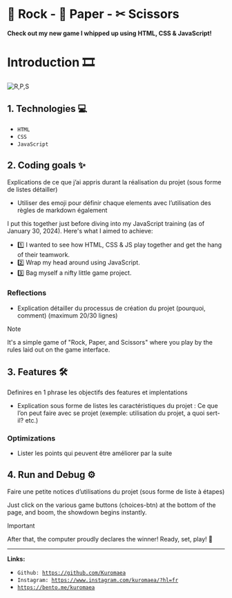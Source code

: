 # 🗿 Rock - 📄 Paper - ✂ Scissors

**Check out my new game I whipped up using HTML, CSS & JavaScript!**

# Introduction 🎞

![R,P,S](https://github.com/Kuromaea/RockPaperScissors/assets/41955164/ec921a41-16bd-4d7b-8d66-e089e842f30b)

## 1. Technologies 💻

- <code>HTML</code>
- <code>CSS</code>
- <code>JavaScript</code>

## 2. Coding goals ✨

Explications de ce que j’ai appris durant la réalisation du projet (sous forme de listes détailler)

- Utiliser des emoji pour définir chaque elements avec l’utilisation des règles de markdown également

I put this together just before diving into my JavaScript training (as of January 30, 2024).
Here's what I aimed to achieve:

- 1️⃣ I wanted to see how HTML, CSS & JS play together and get the hang of their teamwork.
- 2️⃣ Wrap my head around using JavaScript.
- 3️⃣ Bag myself a nifty little game project.
    
### Reflections
 
- Explication détailler du processus de création du projet (pourquoi, comment) (maximum 20/30 lignes)

> [!NOTE]
> It's a simple game of "Rock, Paper, and Scissors" where you play by the rules laid out on the game interface.

## 3. Features 🛠

Definires en 1 phrase les objectifs des features et implentations

- Explication sous forme de listes les caractéristiques du projet : Ce que l’on peut faire avec se projet (exemple: utilisation du projet, a quoi sert-il? etc.)
    
### Optimizations

- Lister les points qui peuvent être améliorer par la suite


## 4. Run and Debug ⚙

Faire une petite notices d’utilisations du projet (sous forme de liste à étapes)

Just click on the various game buttons (choices-btn) at the bottom of the page, and boom, the showdown begins instantly.

> [!IMPORTANT]
> After that, the computer proudly declares the winner! Ready, set, play! 🚀

---

**Links:**

- <code>Github: https://github.com/Kuromaea</code>
- <code>Instagram: https://www.instagram.com/kuromaea/?hl=fr</code>
- <code>https://bento.me/kuromaea</code>
